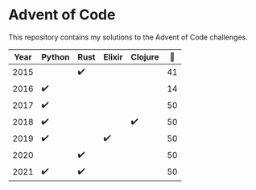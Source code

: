 # Advent of Code

This repository contains my solutions to the Advent of Code challenges.

| Year | Python             | Rust               | Elixir             | Clojure            | :star2: |
|------|--------------------|--------------------|--------------------|--------------------|---------|
| 2015 |                    | :heavy_check_mark: |                    |                    | 41      |
| 2016 | :heavy_check_mark: |                    |                    |                    | 14      |
| 2017 | :heavy_check_mark: |                    |                    |                    | 50      |
| 2018 | :heavy_check_mark: |                    |                    | :heavy_check_mark: | 50      |
| 2019 | :heavy_check_mark: |                    | :heavy_check_mark: |                    | 50      |
| 2020 |                    | :heavy_check_mark: |                    |                    | 50      |
| 2021 | :heavy_check_mark: | :heavy_check_mark: |                    |                    | 50      |
